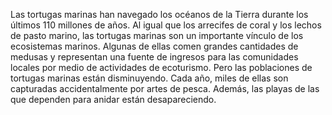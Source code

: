 Las tortugas marinas han navegado los océanos de la Tierra durante los últimos 110 millones de años. Al igual que los arrecifes de coral y los lechos de pasto marino, las tortugas marinas son un importante vínculo de los ecosistemas marinos. Algunas de ellas comen grandes cantidades de medusas y representan una fuente de ingresos para las comunidades locales por medio de actividades de ecoturismo. Pero las poblaciones de tortugas marinas están disminuyendo. Cada año, miles de ellas son capturadas accidentalmente por artes de pesca. Además, las playas de las que dependen para anidar están desapareciendo.
